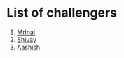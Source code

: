 # List of challengers
1. [Mrinal](https://github.com/mrinal1224)
2. [Shivay](https://github.com/shivaylamba)
3. [Aashish](https://github.com/aashish-1904)
